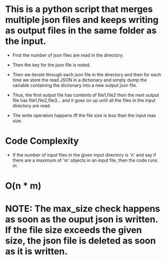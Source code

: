 # This is a python script that merges multiple json files and keeps writing as output files in the same folder as the input.

- First the number of json files are read in the directory.

- Then the key for the json file is noted. 
- Then we iterate through each json file in the directory and then for each time we store the read JSON in a dictionary and simply dump the variable containing the dictionary into a new output json file.

- Thus, the first output file has contents of file1,file2 then the next output file has file1,file2,file3... and it goes on up until all the files in the input directory are read.

- The write operation happens iff the file size is less than the input max size.

# Code Complexity

- If the number of input files in the given input directory  is 'n' and say if there are a maximum of 'm' objects in an input file, then the code runs in: 
# O(n * m)

# NOTE: The max_size check happens as soon as the ouput json is written. If the file size exceeds the given size, the json file is deleted as soon as it is written.
